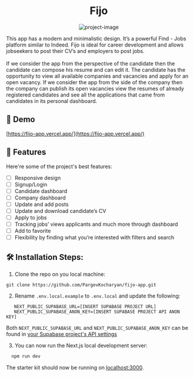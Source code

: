 <h1 align="center" id="title">Fijo</h1>

<p align="center"><img src="https://socialify.git.ci/PargevKocharyan/fijo-app/image?description=1&amp;font=Inter&amp;language=1&amp;name=1&amp;pattern=Plus&amp;stargazers=1&amp;theme=Auto" alt="project-image"></p>

<p id="description">This app has a modern and minimalistic design. It’s a powerful Find - Jobs platform similar to Indeed. Fijo is ideal for career development and allows jobseekers to post their CV’s and employers to post jobs.<br><br>If we consider the app from the perspective of the candidate then the candidate can compose his resume and can edit it. The candidate has the opportunity to view all available companies and vacancies and apply for an open vacancy. If we consider the app from the side of the company then the company can publish its open vacancies view the resumes of already registered candidates and see all the applications that came from candidates in its personal dashboard.</p>

<h2>🚀 Demo</h2>

[https://fijo-app.vercel.app/](https://fijo-app.vercel.app/)

<h2>🧐 Features</h2>

Here're some of the project's best features:

- [ ] Responsive design
- [ ] Signup/Login
- [ ] Candidate dashboard
- [ ] Company dashboard
- [ ] Update and add posts
- [ ] Update and download candidate’s CV
- [ ] Apply to jobs
- [ ] Tracking jobs’ views applicants and much more through dashboard
- [ ] Add to favorite
- [ ] Flexibility by finding what you’re interested with filters and search

<h2>🛠️ Installation Steps:</h2>

1. Clone the repo on you local machine:

```
git clone https://github.com/PargevKocharyan/fijo-app.git
```

2. Rename `.env.local.example` to `.env.local` and update the following:

```
   NEXT_PUBLIC_SUPABASE_URL=[INSERT SUPABASE PROJECT URL]
   NEXT_PUBLIC_SUPABASE_ANON_KEY=[INSERT SUPABASE PROJECT API ANON KEY]
```

Both `NEXT_PUBLIC_SUPABASE_URL` and `NEXT_PUBLIC_SUPABASE_ANON_KEY` can be found in [your Supabase project's API settings](https://app.supabase.com/project/_/settings/api)

3. You can now run the Next.js local development server:

```bash
  npm run dev
```

The starter kit should now be running on [localhost:3000](http://localhost:3000/).
